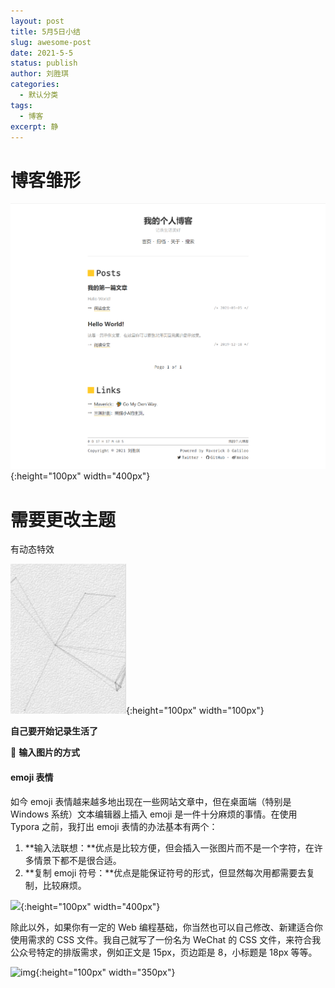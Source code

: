 ```yaml
---
layout: post
title: 5月5日小结
slug: awesome-post
date: 2021-5-5
status: publish
author: 刘胜琪
categories: 
  - 默认分类
tags: 
  - 博客
excerpt: 静
---
```

# 博客雏形

![](.\myimages\20210505160350.png){:height="100px" width="400px"}



# 需要更改主题

有动态特效

![20210505160933](.\myimages\20210505160933.png){:height="100px" width="100px"}



**自己要开始记录生活了**



:horse: **输入图片的方式**

#### emoji 表情

如今 emoji 表情越来越多地出现在一些网站文章中，但在桌面端（特别是 Windows 系统）文本编辑器上插入 emoji 是一件十分麻烦的事情。在使用 Typora 之前，我打出 emoji 表情的办法基本有两个：

1. **输入法联想：**优点是比较方便，但会插入一张图片而不是一个字符，在许多情景下都不是很合适。 
2. **复制 emoji 符号：**优点是能保证符号的形式，但显然每次用都需要去复制，比较麻烦。

![](https://cdn.sspai.com/2019/05/24/b2601a694aba07b8a68615ca59bcc495.png){:height="100px" width="400px"}



除此以外，如果你有一定的 Web 编程基础，你当然也可以自己修改、新建适合你使用需求的 CSS 文件。我自己就写了一份名为 WeChat 的 CSS 文件，来符合我公众号特定的排版需求，例如正文是 15px，页边距是 8，小标题是 18px 等等。

![img](https://cdn.sspai.com/2019/05/24/317ac1df25fcfc817c03f92d6086764e.png?imageView2/2/w/1120/q/90/interlace/1/ignore-error/1){:height="100px" width="350px"}





